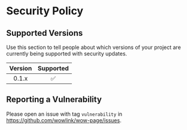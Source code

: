 # Security Policy

## Supported Versions

Use this section to tell people about which versions of your project are
currently being supported with security updates.

| Version | Supported          |
|:-------:|:------------------:|
| 0.1.x   | :white_check_mark: |

## Reporting a Vulnerability

Please open an issue with tag `vulnerability` in <https://github.com/wowlink/wow-page/issues>.
